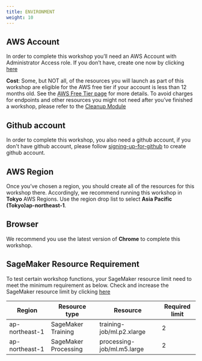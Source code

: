 ```yaml
---
title: ENVIRONMENT
weight: 10
---
```


## AWS Account
In order to complete this workshop you’ll need an AWS Account with Administrator Access role. If you don’t have, create one now by clicking [here](https://aws.amazon.com/getting-started/)

**Cost**: Some, but NOT all, of the resources you will launch as part of this workshop are eligible for the AWS free tier if your account is less than 12 months old. See the [AWS Free Tier page](https://aws.amazon.com/free/) for more details. To avoid charges for endpoints and other resources you might not need after you’ve finished a workshop, please refer to the [Cleanup Module]((https://gcr-solutions.github.io/recommender-system-dev-workshop/cleanup/readme/))

## Github account
In order to complete this workshop, you also need a github account, if you don't have github account, please follow [signing-up-for-github](https://docs.github.com/en/github/getting-started-with-github/signing-up-for-github) to create github account.

## AWS Region
Once you’ve chosen a region, you should create all of the resources for this workshop there. Accordingly, we recommend running this workshop in **Tokyo** AWS Regions. Use the region drop list to select **Asia Pacific (Tokyo)ap-northeast-1**.

## Browser
We recommend you use the latest version of **Chrome** to complete this workshop.

## SageMaker Resource Requirement
To test certain workshop functions, your SageMaker resource limit need to meet the minimum requirement as below. Check and increase the SageMaker resource limit by clicking [here](https://sagemaker-tools.corp.amazon.com/limits)

|Region |Resource type |Resource | 	Required limit |
|--- |--- | --- | --- |
|ap-northeast-1|SageMaker Training |training-job/ml.p2.xlarge |2|
|ap-northeast-1|SageMaker Processing |processing-job/ml.m5.large |2|

